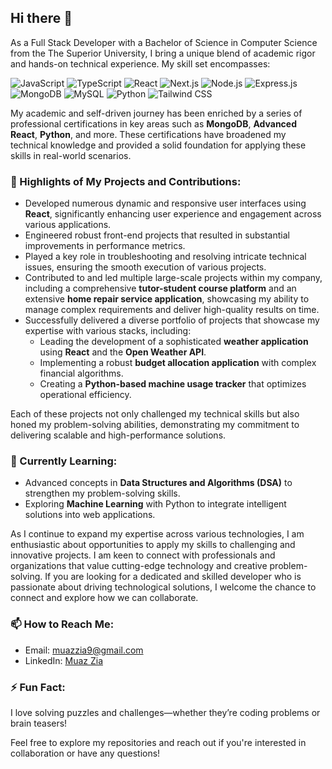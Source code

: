 ## Hi there 👋

As a Full Stack Developer with a Bachelor of Science in Computer Science from the The Superior University, I bring a unique blend of academic rigor and hands-on technical experience. My skill set encompasses:

<p>
  <img src="https://img.shields.io/badge/JavaScript-F7DF1E?style=flat&logo=javascript&logoColor=black" alt="JavaScript" />
  <img src="https://img.shields.io/badge/TypeScript-007ACC?style=flat&logo=typescript&logoColor=white" alt="TypeScript" />
  <img src="https://img.shields.io/badge/React-61DAFB?style=flat&logo=react&logoColor=black" alt="React" />
  <img src="https://img.shields.io/badge/Next.js-000000?style=flat&logo=next.js&logoColor=white" alt="Next.js" />
  <img src="https://img.shields.io/badge/Node.js-339933?style=flat&logo=node.js&logoColor=white" alt="Node.js" />
  <img src="https://img.shields.io/badge/Express.js-000000?style=flat&logo=express&logoColor=white" alt="Express.js" />
  <img src="https://img.shields.io/badge/MongoDB-47A248?style=flat&logo=mongodb&logoColor=white" alt="MongoDB" />
  <img src="https://img.shields.io/badge/MySQL-005EB8?style=flat&logo=mysql&logoColor=white" alt="MySQL" />
  <img src="https://img.shields.io/badge/Python-3776AB?style=flat&logo=python&logoColor=white" alt="Python" />
  <img src="https://img.shields.io/badge/TailwindCSS-06B6D4?style=flat&logo=tailwindcss&logoColor=white" alt="Tailwind CSS" />
</p>

My academic and self-driven journey has been enriched by a series of professional certifications in key areas such as **MongoDB**, **Advanced React**, **Python**, and more. These certifications have broadened my technical knowledge and provided a solid foundation for applying these skills in real-world scenarios.

### 🌟 Highlights of My Projects and Contributions:
- Developed numerous dynamic and responsive user interfaces using **React**, significantly enhancing user experience and engagement across various applications.
- Engineered robust front-end projects that resulted in substantial improvements in performance metrics.
- Played a key role in troubleshooting and resolving intricate technical issues, ensuring the smooth execution of various projects.
- Contributed to and led multiple large-scale projects within my company, including a comprehensive **tutor-student course platform** and an extensive **home repair service application**, showcasing my ability to manage complex requirements and deliver high-quality results on time.
- Successfully delivered a diverse portfolio of projects that showcase my expertise with various stacks, including:
  - Leading the development of a sophisticated **weather application** using **React** and the **Open Weather API**.
  - Implementing a robust **budget allocation application** with complex financial algorithms.
  - Creating a **Python-based machine usage tracker** that optimizes operational efficiency.

Each of these projects not only challenged my technical skills but also honed my problem-solving abilities, demonstrating my commitment to delivering scalable and high-performance solutions.

### 🌱 Currently Learning:
- Advanced concepts in **Data Structures and Algorithms (DSA)** to strengthen my problem-solving skills.
- Exploring **Machine Learning** with Python to integrate intelligent solutions into web applications.

As I continue to expand my expertise across various technologies, I am enthusiastic about opportunities to apply my skills to challenging and innovative projects. I am keen to connect with professionals and organizations that value cutting-edge technology and creative problem-solving. If you are looking for a dedicated and skilled developer who is passionate about driving technological solutions, I welcome the chance to connect and explore how we can collaborate.

### 📫 How to Reach Me:
- Email: [muazzia9@gmail.com](mailto:muazzia9@gmail.com)
- LinkedIn: [Muaz Zia](https://www.linkedin.com/in/https://www.linkedin.com/in/muazzia-webdeveloper/)

### ⚡ Fun Fact:
I love solving puzzles and challenges—whether they’re coding problems or brain teasers!

Feel free to explore my repositories and reach out if you're interested in collaboration or have any questions!
